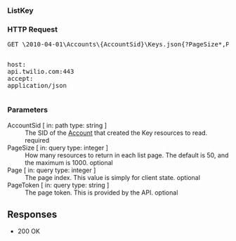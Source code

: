 <!DOCTYPE html><html><head><title></title><link rel="stylesheet" href="../OpenApi.css"/><meta charset="utf-8"/><meta name="viewport" content="width=device-width, initial-scale=1"/></head><body><article><section  class="requestOverview"><h1  class="requestSummary">ListKey</h1><p  class="requestDescription"></p></section><section  class="http"><h3>HTTP Request</h3><pre  class="httpExample"><span  class="requestLine">GET</span> <span  class="httpTarget">\2010-04-01\Accounts\{AccountSid}\Keys.json{?PageSize*,Page*,PageToken*}</span> <span  class="httpVersion">HTTP/1.1</span>
<span  class="headerLine">host</span>: <span  class="headerValue">api.twilio.com:443</span>
<span  class="headerLine">accept</span>: <span  class="headerValue">application/json</span>
</pre></section><dl  class="parameters"><h3>Parameters</h3><dt  class="parameter"><span  class="parameterName">AccountSid</span> [ in: <span  class="parameterLocation">path</span> type: <span  class="parameterType">string</span> ]</dt><dd  class="parameter"><span  class="parameterDescription">The SID of the [Account](https://www.twilio.com/docs/iam/api/account) that created the Key resources to read.</span> <span  class="parameterRequired">required</span></dd><dt  class="parameter"><span  class="parameterName">PageSize</span> [ in: <span  class="parameterLocation">query</span> type: <span  class="parameterType">integer</span> ]</dt><dd  class="parameter"><span  class="parameterDescription">How many resources to return in each list page. The default is 50, and the maximum is 1000.</span> <span  class="parameterRequired">optional</span></dd><dt  class="parameter"><span  class="parameterName">Page</span> [ in: <span  class="parameterLocation">query</span> type: <span  class="parameterType">integer</span> ]</dt><dd  class="parameter"><span  class="parameterDescription">The page index. This value is simply for client state.</span> <span  class="parameterRequired">optional</span></dd><dt  class="parameter"><span  class="parameterName">PageToken</span> [ in: <span  class="parameterLocation">query</span> type: <span  class="parameterType">string</span> ]</dt><dd  class="parameter"><span  class="parameterDescription">The page token. This is provided by the API.</span> <span  class="parameterRequired">optional</span></dd></dl><section  class="responses"><h2>Responses</h2><ul  class="responses"><li  class="response"><span  class="statusLine">200</span> <span  class="statusDescription">OK</span></li></ul></section></article></body></html>